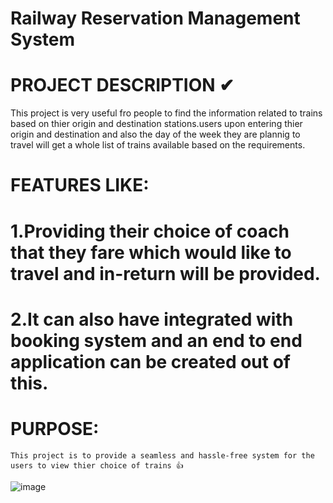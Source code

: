 # Railway Reservation Management System


# PROJECT DESCRIPTION ✔
  This project is very useful fro people to find the information related to trains based on thier origin and destination stations.users upon entering thier origin and destination and also the day of the week they are plannig to travel will get a whole list of trains available based on the requirements.
  
# FEATURES LIKE:
  # 1.Providing their choice of coach that they fare which would like to travel and in-return will be provided.
   # 2.It can also have integrated with booking system and an end to end application can be created out of this.
# PURPOSE:
    This project is to provide a seamless and hassle-free system for the users to view thier choice of trains 👍
    
![image](https://user-images.githubusercontent.com/127126687/231537656-1ae6faac-1c0c-4cb3-92dd-82bc41d12ec9.png)


    

